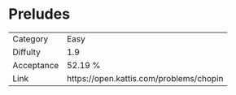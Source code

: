 # Preludes

<table>
    <tr>
        <td>Category</td>
        <td>Easy</td>
    </tr>
    <tr>
        <td>Diffulty</td>
        <td>1.9</td>
    </tr>
    <tr>
        <td>Acceptance</td>
        <td>52.19 %</td>
    </tr>
    <tr>
        <td>Link</td>
        <td>https://open.kattis.com/problems/chopin</td>
    </tr>
</table>
